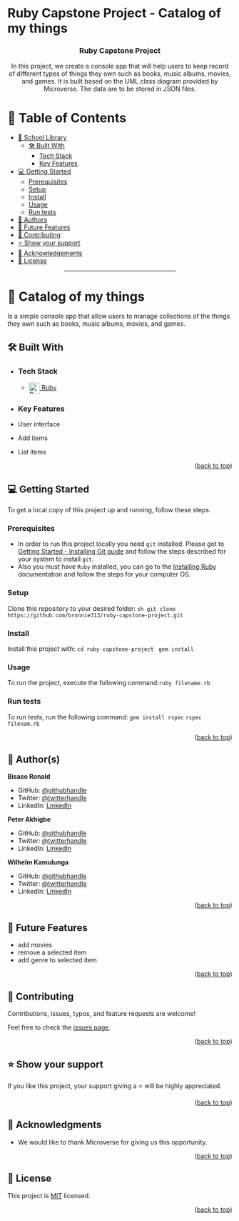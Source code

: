 # Ruby Capstone Project - Catalog of my things

<a name="readme-top"></a>

<div align="center">

### Ruby Capstone Project

In this project, we create a console app that will help users to keep record of different types of things they own such as books, music albums, movies, and games. It is built based on the UML class diagram provided by Microverse. The data are to be stored in JSON files.

</div>

# 📗 Table of Contents

- [📨 School Library](#about-project)
  - [🛠 Built With](#built-with)
    - [Tech Stack](#tech-stack)
    - [Key Features](#key-features)
- [💻 Getting Started](#getting-started)
  - [Prerequisites](#prerequisites)
  - [Setup](#setup)
  - [Install](#install)
  - [Usage](#usage)
  - [Run tests](#run-tests)
- [👥 Authors](#authors)
- [🔭 Future Features](#future-features)
- [🤝 Contributing](#contributing)
- [⭐️ Show your support](#support)
- [🙏 Acknowledgements](#acknowledgements)
- [📝 License](#license)

<div align="center"><hr width="250px"/></div>

# 📨 Catalog of my things <a name="about-project"></a>

Is a simple console app that allow users to manage collections of the things they own such as books, music albums, movies, and games.

## 🛠 Built With <a name="built-with"></a>

- ### Tech Stack <a name="tech-stack"></a>

  <ul>
    <li>
      <a href="https://www.ruby-lang.org/en/">
      <img align="center" width="25px" src="https://cdn.freebiesupply.com/logos/large/2x/ruby-logo-png-transparent.png" alt="Ruby logo" />
      Ruby
      </a>
    </li>
  </ul>

<!-- Features -->

- ### Key Features <a name="key-features"></a>

- User interface
- Add items
- List items

<p align="right">(<a href="#readme-top">back to top</a>)</p>

<!-- LIVE DEMO

## 🚀 Live Demo <a name="live-demo"></a>

> Add a link to your deployed project.

- [Live Demo Link](<replace-with-your-deployment-URL>)

<p align="right">(<a href="#readme-top">back to top</a>)</p>
-->
<!-- GETTING STARTED -->

## 💻 Getting Started <a name="getting-started"></a>

To get a local copy of this project up and running, follow these steps.

  ### Prerequisites

  - In order to run this project locally you need `git` installed. Please got to [Getting Started - Installing Git guide](https://git-scm.com/book/en/v2/Getting-Started-Installing-Git) and follow the steps described for your system to install `git`.
  - Also you must have `Ruby` installed, you can go to the [Installing Ruby](https://www.ruby-lang.org/en/documentation/installation/) documentation and follow the steps for your computer OS.

  ### Setup

  Clone this repository to your desired folder:
  ` sh git clone https://github.com/bronnie313/ruby-capstone-project.git `
  ### Install

Install this project with: ` cd ruby-capstone-project  `
` gem install `

<!--
Example command:

```sh
  cd my-project
  gem install
```
--->

### Usage

To run the project, execute the following command:` ruby filename.rb `

<!--
Example command:

```sh
  rails server
```
--->

### Run tests

To run tests, run the following command: ` gem install rspec ` ` rspec filenam.rb `

<!--
Example command:

```sh
  bin/rails test test/models/article_test.rb
```
--->

<p align="right">(<a href="#readme-top">back to top</a>)</p>

<!-- AUTHORS -->

## 👥 Author(s) <a name="authors"></a>

**Bisaso Ronald**

- GitHub: [@githubhandle](https://github.com/bronnie313)
- Twitter: [@twitterhandle](https://twitter.com/bisaso_r)
- LinkedIn: [LinkedIn](https://www.linkedin.com/in/ronnie-bisaso-758017120/)

**Peter Akhigbe**

- GitHub: [@githubhandle](https://github.com/peter-akhigbe)
- Twitter: [@twitterhandle](https://twitter.com/peter_akhigbe_)
- LinkedIn: [LinkedIn](https://www.linkedin.com/in/peter-akhigbe)

**Wilhelm Kamulunga**

- GitHub: [@githubhandle](https://github.com/WilhelmK109)
- Twitter: [@twitterhandle](https://twitter.com/ActiveK7)
- LinkedIn: [LinkedIn](https://www.linkedin.com/in/wilhelm-kamulunga-613675114/)

<p align="right">(<a href="#readme-top">back to top</a>)</p>

<!-- FUTURE FEATURES -->

## 🔭 Future Features <a name="future-features"></a>

- add movies
- remove a selected item
- add genre to selected item

<p align="right">(<a href="#readme-top">back to top</a>)</p>

<!-- CONTRIBUTING -->

## 🤝 Contributing <a name="contributing"></a>

Contributions, issues, typos, and feature requests are welcome!

Feel free to check the [issues page](../../issues/).

<p align="right">(<a href="#readme-top">back to top</a>)</p>

<!-- SUPPORT -->

## ⭐️ Show your support <a name="support"></a>

If you like this project, your support giving a ⭐ will be highly appreciated.

<p align="right">(<a href="#readme-top">back to top</a>)</p>

<!-- ACKNOWLEDGEMENTS -->

## 🙏 Acknowledgments <a name="acknowledgements"></a>

- We would like to thank Microverse for giving us this opportunity.

<p align="right">(<a href="#readme-top">back to top</a>)</p>

<!-- FAQ (optional)

## ❓ FAQ <a name="faq"></a>

> Add at least 2 questions new developers would ask when they decide to use your project.

- **[Question_1]**

  - [Answer_1]

- **[Question_2]**

  - [Answer_2]

<p align="right">(<a href="#readme-top">back to top</a>)</p>
-->
<!-- LICENSE -->

## 📝 License <a name="license"></a>

This project is [MIT](./LICENSE) licensed.

<p align="right">(<a href="#readme-top">back to top</a>)</p>
